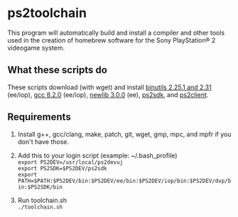 # ps2toolchain

This program will automatically build and install a compiler and other tools used in the creation of homebrew software for the Sony PlayStation® 2
  videogame system.

## What these scripts do

These scripts download (with wget) and install [binutils 2.25.1 and 2.31](http://www.gnu.org/software/binutils/ "binutils") (ee/iop), [gcc 8.2.0](https://gcc.gnu.org/ "gcc") (ee/iop), [newlib 3.0.0](https://sourceware.org/newlib/ "newlib") (ee), [ps2sdk](https://github.com/ps2dev/ps2sdk "ps2sdk"), and [ps2client](https://github.com/ps2dev/ps2client "ps2client").

## Requirements

1. Install g++, gcc/clang, make, patch, git, wget, gmp, mpc, and mpfr if you don't have those.

2. Add this to your login script (example: ~/.bash_profile)  
`export PS2DEV=/usr/local/ps2devuj`  
`export PS2SDK=$PS2DEV/ps2sdk`  
`export PATH=$PATH:$PS2DEV/bin:$PS2DEV/ee/bin:$PS2DEV/iop/bin:$PS2DEV/dvp/bin:$PS2SDK/bin`  

3. Run toolchain.sh  
`./toolchain.sh`
